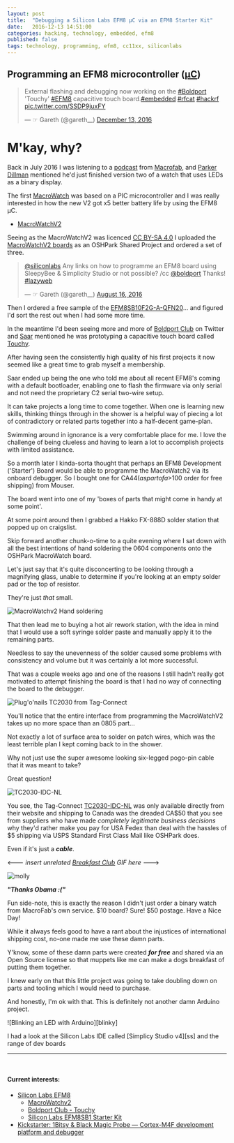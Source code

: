 ```yaml
---
layout: post
title:  "Debugging a Silicon Labs EFM8 µC via an EFM8 Starter Kit"
date:   2016-12-13 14:51:00
categories: hacking, technology, embedded, efm8
published: false
tags: technology, programming, efm8, cc11xx, siliconlabs
---
```


## Programming an EFM8 microcontroller ([µC][micro])

<blockquote class="twitter-tweet" data-lang="en"><p lang="en" dir="ltr">External flashing and debugging now working on the <a href="https://twitter.com/hashtag/Boldport?src=hash">#Boldport</a> &#39;Touchy&#39; <a href="https://twitter.com/hashtag/EFM8?src=hash">#EFM8</a> capacitive touch board.<a href="https://twitter.com/hashtag/embedded?src=hash">#embedded</a> <a href="https://twitter.com/hashtag/rfcat?src=hash">#rfcat</a> <a href="https://twitter.com/hashtag/hackrf?src=hash">#hackrf</a> <a href="https://t.co/SSDP9juxFY">pic.twitter.com/SSDP9juxFY</a></p>&mdash; ☞ Gareth (@gareth__) <a href="https://twitter.com/gareth__/status/808749553918693376">December 13, 2016</a></blockquote> <script async src="//platform.twitter.com/widgets.js" charset="utf-8"></script>

<!--more-->

# M'kay, why?

Back in July 2016 I was listening to a [podcast][podcast] from [Macrofab][macrofab], and [Parker Dillman][lnghrn] mentioned he'd just finished version two of a watch that uses LEDs as a binary display.

The first [MacroWatch][macrov1] was based on a PIC microcontroller and I was really interested in how the new V2 got x5 better battery life by using the EFM8 µC.

 - [MacroWatchV2][macrov2]

Seeing as the MacroWatchV2 was licenced [CC BY-SA 4.0][cc4] I uploaded the [MacroWatchV2 boards][oshproject] as an OSHPark Shared Project and ordered a set of three.

<blockquote class="twitter-tweet" data-lang="en"><p lang="en" dir="ltr"><a href="https://twitter.com/siliconlabs">@siliconlabs</a> Any links on how to programme an EFM8 board using SleepyBee &amp; Simplicity Studio or not possible? /cc <a href="https://twitter.com/boldport">@boldport</a> Thanks! <a href="https://twitter.com/hashtag/lazyweb?src=hash">#lazyweb</a></p>&mdash; ☞ Gareth (@gareth__) <a href="https://twitter.com/gareth__/status/765650988027944960">August 16, 2016</a></blockquote> <script async src="//platform.twitter.com/widgets.js" charset="utf-8"></script>

Then I ordered a free sample of the [EFM8SB10F2G-A-QFN20][sample]... and figured I'd sort the rest out when I had some more time.

In the meantime I'd been seeing more and more of [Boldport Club][bc] on Twitter and [Saar][saar] mentioned he was prototyping a capacitive touch board called [Touchy][touchy].

After having seen the consistently high quality of his first projects it now seemed like a great time to grab myself a membership.

Saar ended up being the one who told me about all recent EFM8's coming with a default bootloader, enabling one to flash the firmware via only serial and not need the proprietary C2 serial two-wire setup.

It can take projects a long time to come together. When one is learning new skills, thinking things through in the shower is a helpful way of piecing a lot of contradictory or related parts together into a half-decent game-plan. 

Swimming around in ignorance is a very comfortable place for me. I love the challenge of being clueless and having to learn a lot to accomplish projects with limited assistance. 

So a month later I kinda-sorta thought that perhaps an EFM8 Development ('Starter') Board would be able to programme the MacroWatch2 via its onboard debugger. So I bought one for CA$44 (as part of a >$100 order for free shipping) from Mouser.

The board went into one of my 'boxes of parts that might come in handy at some point'.

At some point around then I grabbed a Hakko FX-888D solder station that popped up on craigslist. 

Skip forward another chunk-o-time to a quite evening where I sat down with all the best intentions of hand soldering the 0604 components onto the OSHPark MacroWatch board.

Let's just say that it's quite disconcerting to be looking through a magnifying glass, unable to determine if you're looking at an empty solder pad or the top of resistor.

They're just *_that_* small.

![MacroWatchv2 Hand soldering][hand]

That then lead me to buying a hot air rework station, with the idea in mind that I would use a soft syringe solder paste and manually apply it to the remaining parts.

Needless to say the unevenness of the solder caused some problems with consistency and volume but it was certainly a lot more successful.

That was a couple weeks ago and one of the reasons I still hadn't really got motivated to attempt finishing the board is that I had no way of connecting the board to the debugger.

![Plug'o'nails TC2030 from Tag-Connect][nails]

You'll notice that the entire interface from programming the MacroWatchV2 takes up no more space than an 0805 part...

Not exactly a lot of surface area to solder on patch wires, which was the least terrible plan I kept coming back to in the shower.

Why not just use the super awesome looking six-legged pogo-pin cable that it was meant to take?

Great question!

![TC2030-IDC-NL][pogo]

You see, the Tag-Connect [TC2030-IDC-NL][tc2030] was only available directly from their website and shipping to Canada was the dreaded CA$50 that you see from suppliers who have made _completely legitimate business decisions_ why they'd rather make you pay for USA Fedex than deal with the hassles of $5 shipping via USPS Standard First Class Mail like OSHPark does.

Even if it's just a _**cable**_.


\<--- _insert unrelated [Breakfast Club][breakfast] GIF here_ --->

![molly][molly]

_**"Thanks Obama :("**_

Fun side-note, this is exactly the reason I didn't just order a binary watch from MacroFab's own service. $10 board? Sure! $50 postage. Have a Nice Day!

While it always feels good to have a rant about the injustices of international shipping cost, no-one made me use these damn parts.

Y'know, some of these damn parts were created _**for free**_ and shared via an Open Source license so that muppets like me can make a dogs breakfast of putting them together.

I knew early on that this little project was going to take doubling down on parts and tooling which I would need to purchase.

And honestly, I'm ok with that. This is definitely not another damn Arduino project.

![Blinking an LED with Arduino][blinky]



I had a look at the Silicon Labs IDE called [Simplicy Studio v4][ss] and the range of dev boards  



<hr>

<br />

#### Current interests:
* [Silicon Labs EFM8][efm8]
  * [MacroWatchv2][macrov2]
  * [Boldport Club - Touchy][touchy]
  * [Silicon Labs EFM8SB1 Starter Kit][sleepy]
* [Kickstarter: 1Bitsy & Black Magic Probe — Cortex-M4F development platform and debugger][bmp]

[bmp]:              https://www.kickstarter.com/projects/esden/1bitsy-and-black-magic-probe-demystifying-arm-prog
[efm8]:             https://www.silabs.com/products/mcu/8-bit/Pages/8-bit-microcontrollers.aspx
[sleepy]:           https://www.silabs.com/products/mcu/8-bit/pages/efm8-sleepy-bee-starter-kits.aspx
[oshproject]:       https://oshpark.com/shared_projects/1hTj9Fo3       
[sample]:           https://www.silabs.com/products/mcu/8-bit/efm8-sleepy-bee/pages/EFM8SB10F2G-QFN20.aspx
[hand]:             /files/hand.jpg
[molly]:            /files/molly.gif
[podcast]:         https://macrofab.com/blog/mep-ep25-lousy-datasheet-buyouts/
[simplicity]:       http://www.silabs.com/products/mcu/Pages/simplicity-studio.aspx
[nails]:            /files/nails.png
[cc4]:              https://creativecommons.org/licenses/by-sa/4.0/
[tc2030]:           http://www.tag-connect.com/TC2030-IDC-NL
[lnghrn]:           http://twitter.com/LnghrnEngineer
[micro]:            https://en.wikipedia.org/wiki/Microcontroller
[macrofab]:         https://macrofab.com
[macrov1]:          https://github.com/MacroFab/Macro_Watch
[macrov2]:          https://github.com/MacroFab/Macro_Watch_V2            
[breakfast]:        https://www.rottentomatoes.com/m/breakfast_club
[pogo]:             /files/pogo.jpg
[bc]:               http://www.boldport.club
[touchy]:           https://boldport.com/touchy
[saar]:             https://twitter.com/saardrimer
[cc1101]:           http://www.ti.com/product/cc1101
[rf1101]:           /files/saleae-rf1101se.jpg
[ys1]:              https://github.com/greatscottgadgets/yardstick/wiki/YARD-Stick-One
[teensy]:           https://www.pjrc.com/teensy/teensy31.html
[pjrc]:             https://www.pjrc.com
[order]:            http://store.oshpark.com/products/teensy-3-1
[oshpark]:          https://oshpark.com

